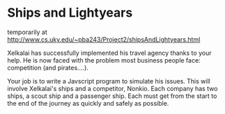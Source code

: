 # Ships and Lightyears
temporarily at http://www.cs.uky.edu/~pba243/Project2/shipsAndLightyears.html

Xelkalai has successfully implemented his travel agency
thanks to your help. He is now faced with the problem
most business people face: competition (and pirates....).


Your job is to write a Javscript program to simulate his
issues. This will involve Xelkalai's ships and a competitor,
Nonkio. Each company has two ships, a scout ship and a
passenger ship. Each must get from the start to the end
of the journey as quickly and safely as possible.
